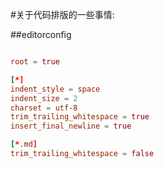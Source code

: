 #关于代码排版的一些事情:

##editorconfig
```conf

root = true

[*]
indent_style = space
indent_size = 2
charset = utf-8
trim_trailing_whitespace = true
insert_final_newline = true

[*.md]
trim_trailing_whitespace = false


```
